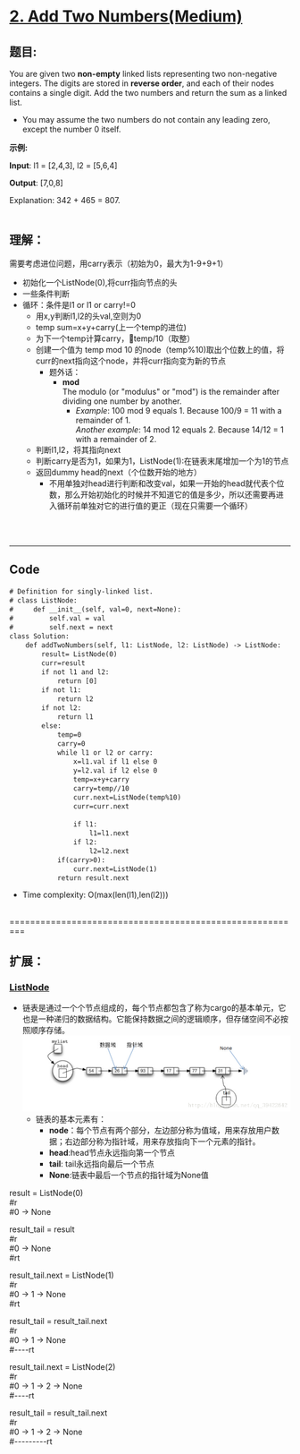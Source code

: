 # [2. Add Two Numbers(Medium)](https://leetcode-cn.com/problems/add-two-numbers)
## 题目:
You are given two **non-empty** linked lists representing two non-negative integers. The digits are stored in **reverse order**, and each of their nodes contains a single digit. Add the two numbers and return the sum as a linked list.

* You may assume the two numbers do not contain any leading zero, except the number 0 itself.


**示例:**

**Input**: l1 = [2,4,3], l2 = [5,6,4]

**Output**: [7,0,8]

Explanation: 342 + 465 = 807.
<br>
<br>

## 理解：
需要考虑进位问题，用carry表示（初始为0，最大为1-9+9+1）
* 初始化一个ListNode(0),将curr指向节点的头
* 一些条件判断
* 循环：条件是l1 or l1 or carry!=0
    * 用x,y判断l1,l2的头val,空则为0
    * temp sum=x+y+carry(上一个temp的进位)
    * 为下一个temp计算carry，temp/10（取整）
    * 创建一个值为 temp mod 10 的node（temp%10)取出个位数上的值，将curr的next指向这个node，并将curr指向变为新的节点
        * 题外话：<br>
            * **mod** <br>
            The modulo (or "modulus" or "mod") is the remainder after dividing one number by another.
                * *Example*: 100 mod 9 equals 1. Because 100/9 = 11 with a remainder of 1.<br> *Another example*: 14 mod 12 equals 2. Because 14/12 = 1 with a remainder of 2.
    * 判断l1,l2，将其指向next
    * 判断carry是否为1，如果为1，ListNode(1):在链表末尾增加一个为1的节点
    * 返回dummy head的next（个位数开始的地方）
        * 不用单独对head进行判断和改变val，如果一开始的head就代表个位数，那么开始初始化的时候并不知道它的值是多少，所以还需要再进入循环前单独对它的进行值的更正（现在只需要一个循环）
<br>
<br>

--------------------------------
## Code
```python3
# Definition for singly-linked list.
# class ListNode:
#     def __init__(self, val=0, next=None):
#         self.val = val
#         self.next = next
class Solution:
    def addTwoNumbers(self, l1: ListNode, l2: ListNode) -> ListNode:
        result= ListNode(0)
        curr=result
        if not l1 and l2:
            return [0]
        if not l1:
            return l2
        if not l2:
            return l1
        else:
            temp=0
            carry=0
            while l1 or l2 or carry:
                x=l1.val if l1 else 0
                y=l2.val if l2 else 0
                temp=x+y+carry
                carry=temp//10
                curr.next=ListNode(temp%10)
                curr=curr.next
           
                if l1:
                    l1=l1.next
                if l2:
                    l2=l2.next
            if(carry>0):
                curr.next=ListNode(1)
            return result.next
```
* Time complexity: O(max(len(l1),len(l2)))

<br>
=========================================================

## 扩展：
### [ListNode](https://stackoverflow.com/questions/56515975/python-logic-of-listnode-in-leetcode)



+ 链表是通过一个个节点组成的，每个节点都包含了称为cargo的基本单元，它也是一种递归的数据结构。它能保持数据之间的逻辑顺序，但存储空间不必按照顺序存储。<br>
![s](img/linklist.png)
    - 链表的基本元素有：
        - **node**：每个节点有两个部分，左边部分称为值域，用来存放用户数据；右边部分称为指针域，用来存放指向下一个元素的指针。
        - **head**:head节点永远指向第一个节点
        - **tail**: tail永远指向最后一个节点
        - **None**:链表中最后一个节点的指针域为None值

result = ListNode(0)<br>
#r<br>
#0 -> None<br>

result_tail = result<br>
#r<br>
#0 -> None<br>
\#rt<br>

result_tail.next = ListNode(1)<br>
#r<br>
#0 -> 1 -> None<br>
\#rt<br>

result_tail = result_tail.next<br>
#r<br>
#0 -> 1 -> None<br>
\#----rt<br>

result_tail.next = ListNode(2)<br>
#r<br>
#0 -> 1 -> 2 -> None<br>
\#----rt

result_tail = result_tail.next<br>
#r<br>
#0 -> 1 -> 2 -> None<br>
\#---------rt
